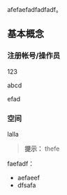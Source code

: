 afefaefadfadfadf。

## 基本概念

### 注册帐号/操作员

123

abcd

efad


### 空间

lalla

> **提示：**
> thefe

faefadf：

* aefaeef
* dfsafa


